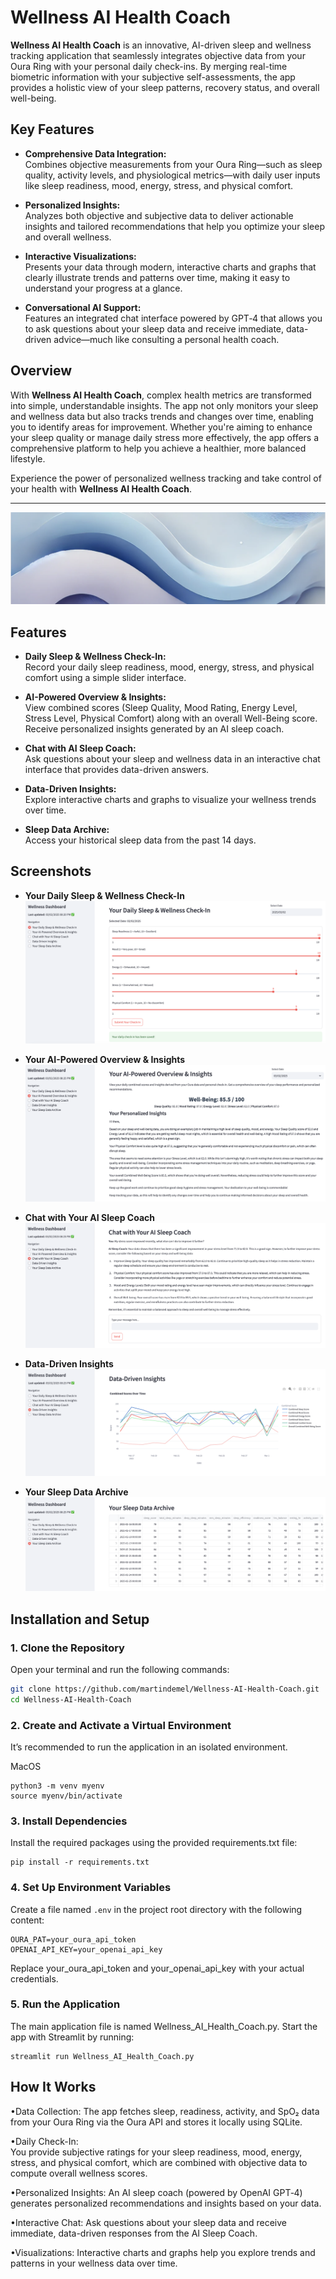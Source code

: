 # Wellness AI Health Coach

**Wellness AI Health Coach** is an innovative, AI-driven sleep and wellness tracking application that seamlessly integrates objective data from your Oura Ring with your personal daily check-ins. By merging real-time biometric information with your subjective self-assessments, the app provides a holistic view of your sleep patterns, recovery status, and overall well-being.

## Key Features

- **Comprehensive Data Integration:**  
  Combines objective measurements from your Oura Ring—such as sleep quality, activity levels, and physiological metrics—with daily user inputs like sleep readiness, mood, energy, stress, and physical comfort.

- **Personalized Insights:**  
  Analyzes both objective and subjective data to deliver actionable insights and tailored recommendations that help you optimize your sleep and overall wellness.

- **Interactive Visualizations:**  
  Presents your data through modern, interactive charts and graphs that clearly illustrate trends and patterns over time, making it easy to understand your progress at a glance.

- **Conversational AI Support:**  
  Features an integrated chat interface powered by GPT‑4 that allows you to ask questions about your sleep data and receive immediate, data-driven advice—much like consulting a personal health coach.

## Overview

With **Wellness AI Health Coach**, complex health metrics are transformed into simple, understandable insights. The app not only monitors your sleep and wellness data but also tracks trends and changes over time, enabling you to identify areas for improvement. Whether you're aiming to enhance your sleep quality or manage daily stress more effectively, the app offers a comprehensive platform to help you achieve a healthier, more balanced lifestyle.

Experience the power of personalized wellness tracking and take control of your health with **Wellness AI Health Coach**.

---

![Wellness Dashboard Banner](Images/banner.png)

## Features

- **Daily Sleep & Wellness Check-In:**  
  Record your daily sleep readiness, mood, energy, stress, and physical comfort using a simple slider interface.
  
- **AI-Powered Overview & Insights:**  
  View combined scores (Sleep Quality, Mood Rating, Energy Level, Stress Level, Physical Comfort) along with an overall Well-Being score. Receive personalized insights generated by an AI sleep coach.
  
- **Chat with AI Sleep Coach:**  
  Ask questions about your sleep and wellness data in an interactive chat interface that provides data-driven answers.
  
- **Data-Driven Insights:**  
  Explore interactive charts and graphs to visualize your wellness trends over time.
  
- **Sleep Data Archive:**  
  Access your historical sleep data from the past 14 days.

## Screenshots

- **Your Daily Sleep & Wellness Check-In**  
  ![Daily Check-In](Images/Check-in.png)

- **Your AI-Powered Overview & Insights**  
  ![Overview & Insights](Images/AI_Insights.png)

- **Chat with Your AI Sleep Coach**  
  ![Chat Interface](Images/AI_Coach.png)

- **Data-Driven Insights**  
  ![Data Visualizations](Images/data_insights.png)

- **Your Sleep Data Archive**  
  ![Sleep Archive](Images/data_archive.png)


## Installation and Setup

### 1. Clone the Repository
Open your terminal and run the following commands:

```bash
git clone https://github.com/martindemel/Wellness-AI-Health-Coach.git
cd Wellness-AI-Health-Coach
```

### 2. Create and Activate a Virtual Environment
It’s recommended to run the application in an isolated environment.

MacOS
```
python3 -m venv myenv
source myenv/bin/activate
```

### 3. Install Dependencies
Install the required packages using the provided requirements.txt file:

```
pip install -r requirements.txt
```

### 4. Set Up Environment Variables
Create a file named `.env` in the project root directory with the following content:

```env
OURA_PAT=your_oura_api_token
OPENAI_API_KEY=your_openai_api_key
```
Replace your_oura_api_token and your_openai_api_key with your actual credentials.

### 5. Run the Application
The main application file is named Wellness_AI_Health_Coach.py. Start the app with Streamlit by running:

```
streamlit run Wellness_AI_Health_Coach.py

```

## How It Works

•Data Collection:
The app fetches sleep, readiness, activity, and SpO₂ data from your Oura Ring via the Oura API and stores it locally using SQLite.

•Daily Check-In:				
You provide subjective ratings for your sleep readiness, mood, energy, stress, and physical comfort, which are combined with objective data to compute overall wellness scores.

•Personalized Insights:
An AI sleep coach (powered by OpenAI GPT‑4) generates personalized recommendations and insights based on your data.

•Interactive Chat:
Ask questions about your sleep data and receive immediate, data-driven responses from the AI Sleep Coach.

•Visualizations:
Interactive charts and graphs help you explore trends and patterns in your wellness data over time.

